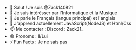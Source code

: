 - 👋 Salut ! Je suis @Zack140821
- 👀 Je suis intérésser par l'Informatique et la Musique
- 🫠 Je parle le Français (langue principal) et l'anglais
- 🌱 J'apprend actuellement JavaScript(NodeJS) et Html/Css
- 📫 Me contacter : Discord : Zack21_
- 😄 Pronoms : Il/Lui
- ⚡ Fun Facts : Je ne sais pas

<!---
Bienvenue sur mon Profil
Welcome to my Profile
--->
